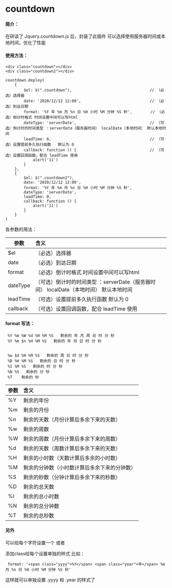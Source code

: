 # countdown

#### 简介：
在研读了 Jquery.countdown.js 后，封装了此插件
可以选择使用服务器时间或本地时间，优化了性能

#### 使用方法：

```
<div class="countdown"></div>
<div class="countdown2"></div>
```

```
countdown.deploy(
    {
        $el: $(".countdown"),                                  // （必选）选择器
        date: '2020/12/12 12:00',                              // （必选）到达日期
        format: '%Y 年 %m 月 %n 日 %H 小时 %M 分钟 %S 秒',        // （必选）倒计时格式 时间设置中间可以写html
        dateType: 'serverDate',                                // （可选）倒计时的时间类型 ：serverDate（服务器时间） localDate（本地时间） 默认本地时间
        leadTime: 0,                                           // （可选）设置提前多久执行函数   默认为 0
        callback: function () {                                // （可选）设置回调函数，配合 leadTime 使用
            alert('11')
        }
    },
    {
        $el: $(".countdown2"),
        date: '2020/12/12 12:00',
        format: '%Y 年 %m 月 %n 日 %H 小时 %M 分钟 %S 秒',
        dateType: 'serverDate',
        leadTime: 0,
        callback: function () {
            alert('11')
        }
    }
)
```

各参数的用法：

| 参数     | 含义    |
| ----     | :-----  |
| $el      | （必选）选择器 |
| date     | （必选）到达日期 |
| format   | （必选）倒计时格式 时间设置中间可以写html |
| dateType | （可选）倒计时的时间类型 ：serverDate（服务器时间） localDate（本地时间） 默认本地时间 |
| leadTime | （可选）设置提前多久执行函数   默认为 0 |
| callback |（可选）设置回调函数，配合 leadTime 使用  |



#### format 写法：

```
 %Y %m %W %d %H %M %S   剩余的 年 月 周 日 时 分 秒
 %Y %m $n %H %M %S   剩余的 年 月 日 时 分 秒


 %w $d %H %M %S   剩余的 周 日 时 分 秒
 %D %H %M %S   剩余的 日 时 分 秒
 %I %M %S   剩余的 时 分 秒
 %N %S   剩余的 分 秒
 %T    剩余的 秒
 ```
| 参数     | 含义    |
| ----     | :-----  |
| %Y|	剩余的年份|
|%m	|	剩余的月份|
|%n	|	剩余的天数（月份计算后多余下来的天数）|
|%w	|	剩余的周数|
|%W|	剩余的周数（月份计算后多余下来的周数）|
|%d	|       剩余的天数（周数计算后多余下来的天数）|
|%H	|	剩余的小时数（天数计算后多余的小时数）|
|%M|	剩余的分钟数（小时数计算后多余下来的分钟数）|
|%S|		剩余的秒数（分钟计算后多余下来的秒数）|
|%D	|	剩余的总天数|
|%I	|	剩余的总小时数|
|%N|	剩余的总分钟数|
|%T|		剩余的总秒数|

#### 另外
  可以给每个字符设置一个<span> 或者 <div> 添加class给每个设置单独的样式 比如：
```
 format: '<span class="yyyy">%Y</span> <span class="year">年</span> %m 月 %n 日 %H 小时 %M 分钟 %S 秒'
```
 这样就可以单独设置 .yyyy 和 .year 的样式了


